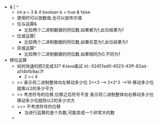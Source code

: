 - & | ^
	- int a = 3 & 4
	  boolean b = true & false
	- 使用时可以放数值,也可以放布尔值
	- 位与运算&
		- 比较两个二进制数据的同位数,如果都为1,此位结果为1
	- 位或运算|
		- 比较两个二进制数据的同位数,如果任意为1,此位结果为1
	- 异或运算^
		- 比较两个二进制数据的同位数,如果相同为0,不同为1
- 移位运算
	- 如何快速的把2变成32? #Java面试
	  id:: 62451ad0-4023-43ff-82ad-a114bfb9ac7f
		- 2 \<< 4
	- <<
	  表示将二进制整体向左移动多少位
	  2<<3 --> 2*2^3 -->16
	  移动多少位就乘以2的多少平方
	- \>>
	  考虑符号的位移,位移之后符号不变
	  表示将二进制整体向右移动多少位
	  移动多少位就除以2的多少次方
	- \>>>
	  不考虑符号的位移
		- 当进行运算的是个负数,可能变成一个非常大的数
	-